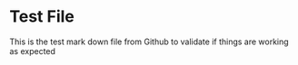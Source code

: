 # Test File
This is the test mark down file from Github to validate if things are working as expected